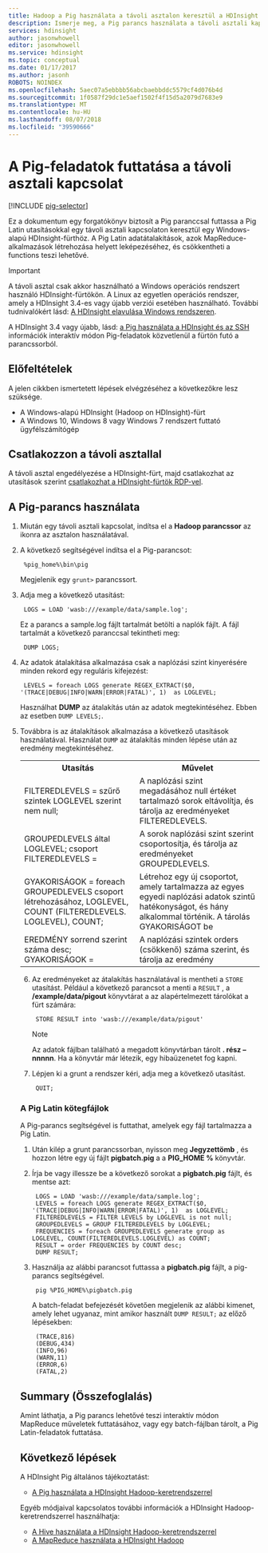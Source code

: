 ```yaml
---
title: Hadoop a Pig használata a távoli asztalon keresztül a HDInsight – Azure
description: Ismerje meg, a Pig parancs használata a távoli asztali kapcsolatáról Pig Latin utasításokkal futtatnia a HDInsight egy Windows-alapú Hadoop-fürtöt.
services: hdinsight
author: jasonwhowell
editor: jasonwhowell
ms.service: hdinsight
ms.topic: conceptual
ms.date: 01/17/2017
ms.author: jasonh
ROBOTS: NOINDEX
ms.openlocfilehash: 5aec07a5ebbbb56abcbaebbddc5579cf4d076b4d
ms.sourcegitcommit: 1f0587f29dc1e5aef1502f4f15d5a2079d7683e9
ms.translationtype: MT
ms.contentlocale: hu-HU
ms.lasthandoff: 08/07/2018
ms.locfileid: "39590666"
---
```

# <a name="run-pig-jobs-from-a-remote-desktop-connection"></a>A Pig-feladatok futtatása a távoli asztali kapcsolat
[!INCLUDE [pig-selector](../../../includes/hdinsight-selector-use-pig.md)]

Ez a dokumentum egy forgatókönyv biztosít a Pig paranccsal futtassa a Pig Latin utasításokkal egy távoli asztali kapcsolaton keresztül egy Windows-alapú HDInsight-fürthöz. A Pig Latin adatátalakítások, azok MapReduce-alkalmazások létrehozása helyett leképezéséhez, és csökkentheti a functions teszi lehetővé.

> [!IMPORTANT]
> A távoli asztal csak akkor használható a Windows operációs rendszert használó HDInsight-fürtökön. A Linux az egyetlen operációs rendszer, amely a HDInsight 3.4-es vagy újabb verziói esetében használható. További tudnivalókért lásd: [A HDInsight elavulása Windows rendszeren](../hdinsight-component-versioning.md#hdinsight-windows-retirement).
>
> A HDInsight 3.4 vagy újabb, lásd: [a Pig használata a HDInsight és az SSH](apache-hadoop-use-pig-ssh.md) információk interaktív módon Pig-feladatok közvetlenül a fürtön futó a parancssorból.

## <a id="prereq"></a>Előfeltételek
A jelen cikkben ismertetett lépések elvégzéséhez a következőkre lesz szüksége.

* A Windows-alapú HDInsight (Hadoop on HDInsight)-fürt
* A Windows 10, Windows 8 vagy Windows 7 rendszert futtató ügyfélszámítógép

## <a id="connect"></a>Csatlakozzon a távoli asztallal
A távoli asztal engedélyezése a HDInsight-fürt, majd csatlakozhat az utasítások szerint [csatlakozhat a HDInsight-fürtök RDP-vel](../hdinsight-administer-use-management-portal.md#connect-to-clusters-using-rdp).

## <a id="pig"></a>A Pig-parancs használata
1. Miután egy távoli asztali kapcsolat, indítsa el a **Hadoop parancssor** az ikonra az asztalon használatával.
2. A következő segítségével indítsa el a Pig-parancsot:

        %pig_home%\bin\pig

    Megjelenik egy `grunt>` parancssort.
3. Adja meg a következő utasítást:

        LOGS = LOAD 'wasb:///example/data/sample.log';

    Ez a parancs a sample.log fájlt tartalmát betölti a naplók fájlt. A fájl tartalmát a következő paranccsal tekintheti meg:

        DUMP LOGS;
4. Az adatok átalakítása alkalmazása csak a naplózási szint kinyerésére minden rekord egy reguláris kifejezést:

        LEVELS = foreach LOGS generate REGEX_EXTRACT($0, '(TRACE|DEBUG|INFO|WARN|ERROR|FATAL)', 1)  as LOGLEVEL;

    Használhat **DUMP** az átalakítás után az adatok megtekintéséhez. Ebben az esetben `DUMP LEVELS;`.
5. Továbbra is az átalakítások alkalmazása a következő utasítások használatával. Használat `DUMP` az átalakítás minden lépése után az eredmény megtekintéséhez.

    <table>
    <tr>
    <th>Utasítás</th><th>Művelet</th>
    </tr>
    <tr>
    <td>FILTEREDLEVELS = szűrő szintek LOGLEVEL szerint nem null;</td><td>A naplózási szint megadásához null értéket tartalmazó sorok eltávolítja, és tárolja az eredményeket FILTEREDLEVELS.</td>
    </tr>
    <tr>
    <td>GROUPEDLEVELS által LOGLEVEL; csoport FILTEREDLEVELS =</td><td>A sorok naplózási szint szerint csoportosítja, és tárolja az eredményeket GROUPEDLEVELS.</td>
    </tr>
    <tr>
    <td>GYAKORISÁGOK = foreach GROUPEDLEVELS csoport létrehozásához, LOGLEVEL, COUNT (FILTEREDLEVELS. LOGLEVEL), COUNT;</td><td>Létrehoz egy új csoportot, amely tartalmazza az egyes egyedi naplózási adatok szintű hatékonyságot, és hány alkalommal történik. A tárolás GYAKORISÁGOT be</td>
    </tr>
    <tr>
    <td>EREDMÉNY sorrend szerint száma desc; GYAKORISÁGOK =</td><td>A naplózási szintek orders (csökkenő) száma szerint, és tárolja az eredmény</td>
    </tr>
</table>

6. Az eredményeket az átalakítás használatával is mentheti a `STORE` utasítást. Például a következő parancsot a menti a `RESULT` , a **/example/data/pigout** könyvtárat a az alapértelmezett tárolókat a fürt számára:

        STORE RESULT into 'wasb:///example/data/pigout'

   > [!NOTE]
   > Az adatok fájlban található a megadott könyvtárban tárolt **. rész – nnnnn**. Ha a könyvtár már létezik, egy hibaüzenetet fog kapni.
   >
   >
   
7. Lépjen ki a grunt a rendszer kéri, adja meg a következő utasítást.

        QUIT;

### <a name="pig-latin-batch-files"></a>A Pig Latin kötegfájlok
A Pig-parancs segítségével is futtathat, amelyek egy fájl tartalmazza a Pig Latin.

1. Után kilép a grunt parancssorban, nyisson meg **Jegyzettömb** , és hozzon létre egy új fájlt **pigbatch.pig** a a **PIG_HOME %** könyvtár.
2. Írja be vagy illessze be a következő sorokat a **pigbatch.pig** fájlt, és mentse azt:

        LOGS = LOAD 'wasb:///example/data/sample.log';
        LEVELS = foreach LOGS generate REGEX_EXTRACT($0, '(TRACE|DEBUG|INFO|WARN|ERROR|FATAL)', 1)  as LOGLEVEL;
        FILTEREDLEVELS = FILTER LEVELS by LOGLEVEL is not null;
        GROUPEDLEVELS = GROUP FILTEREDLEVELS by LOGLEVEL;
        FREQUENCIES = foreach GROUPEDLEVELS generate group as LOGLEVEL, COUNT(FILTEREDLEVELS.LOGLEVEL) as COUNT;
        RESULT = order FREQUENCIES by COUNT desc;
        DUMP RESULT;
3. Használja az alábbi parancsot futtassa a **pigbatch.pig** fájlt, a pig-parancs segítségével.

        pig %PIG_HOME%\pigbatch.pig

    A batch-feladat befejezését követően megjelenik az alábbi kimenet, amely lehet ugyanaz, mint amikor használt `DUMP RESULT;` az előző lépésekben:

        (TRACE,816)
        (DEBUG,434)
        (INFO,96)
        (WARN,11)
        (ERROR,6)
        (FATAL,2)

## <a id="summary"></a>Summary (Összefoglalás)
Amint láthatja, a Pig parancs lehetővé teszi interaktív módon MapReduce műveletek futtatásához, vagy egy batch-fájlban tárolt, a Pig Latin-feladatok futtatása.

## <a id="nextsteps"></a>Következő lépések
A HDInsight Pig általános tájékoztatást:

* [A Pig használata a HDInsight Hadoop-keretrendszerrel](hdinsight-use-pig.md)

Egyéb módjaival kapcsolatos további információk a HDInsight Hadoop-keretrendszerrel használhatja:

* [A Hive használata a HDInsight Hadoop-keretrendszerrel](hdinsight-use-hive.md)
* [A MapReduce használata a HDInsight Hadoop](hdinsight-use-mapreduce.md)
